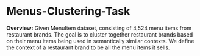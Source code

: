 # Menus-Clustering-Task
**Overview:** Given MenuItem dataset, consisting of 4,524 menu items from restaurant brands. The goal is to cluster together restaurant brands based on their menu items being used in semantically similar contexts. We define the context of a restaurant brand to be all the menu items it sells.

